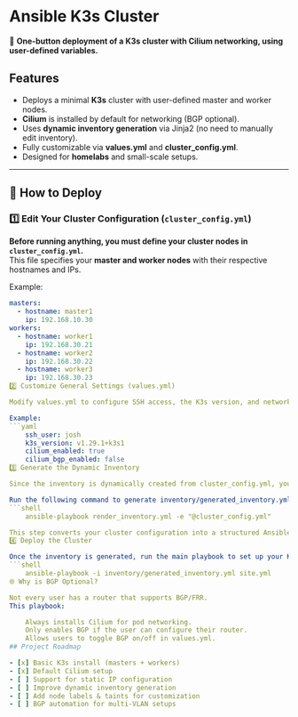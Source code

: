 # Ansible K3s Cluster

🚀 **One-button deployment of a K3s cluster with Cilium networking, using user-defined variables.**

## Features

- Deploys a minimal **K3s** cluster with user-defined master and worker nodes.
- **Cilium** is installed by default for networking (BGP optional).
- Uses **dynamic inventory generation** via Jinja2 (no need to manually edit inventory).
- Fully customizable via **values.yml** and **cluster_config.yml**.
- Designed for **homelabs** and small-scale setups.

---

## **📌 How to Deploy**

### **1️⃣ Edit Your Cluster Configuration (`cluster_config.yml`)**
**Before running anything, you must define your cluster nodes in `cluster_config.yml`.**  
This file specifies your **master and worker nodes** with their respective hostnames and IPs.

Example:
```yaml
masters:
  - hostname: master1
    ip: 192.168.10.30
workers:
  - hostname: worker1
    ip: 192.168.30.21
  - hostname: worker2
    ip: 192.168.30.22
  - hostname: worker3
    ip: 192.168.30.23
2️⃣ Customize General Settings (values.yml)

Modify values.yml to configure SSH access, the K3s version, and networking settings.

Example:
```yaml
    ssh_user: josh
    k3s_version: v1.29.1+k3s1
    cilium_enabled: true
    cilium_bgp_enabled: false
3️⃣ Generate the Dynamic Inventory

Since the inventory is dynamically created from cluster_config.yml, you must render the inventory template before deployment.

Run the following command to generate inventory/generated_inventory.yml:
```shell
    ansible-playbook render_inventory.yml -e "@cluster_config.yml"

This step converts your cluster configuration into a structured Ansible inventory.
4️⃣ Deploy the Cluster

Once the inventory is generated, run the main playbook to set up your K3s cluster:
```shell
    ansible-playbook -i inventory/generated_inventory.yml site.yml
🌐 Why is BGP Optional?

Not every user has a router that supports BGP/FRR.
This playbook:

    Always installs Cilium for pod networking.
    Only enables BGP if the user can configure their router.
    Allows users to toggle BGP on/off in values.yml.
## Project Roadmap

- [x] Basic K3s install (masters + workers)
- [x] Default Cilium setup
- [ ] Support for static IP configuration
- [ ] Improve dynamic inventory generation
- [ ] Add node labels & taints for customization
- [ ] BGP automation for multi-VLAN setups

